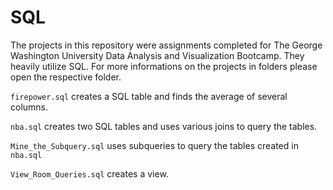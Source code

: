 # SQL

The projects in this repository were assignments completed for The George Washington University Data Analysis and Visualization Bootcamp. They heavily utilize SQL. For more informations on the projects in folders please open the respective folder.

`firepower.sql` creates a SQL table and finds the average of several columns.

`nba.sql` creates two SQL tables and uses various joins to query the tables.

`Mine_the_Subquery.sql` uses subqueries to query the tables created in `nba.sql`

`View_Room_Queries.sql` creates a view.
